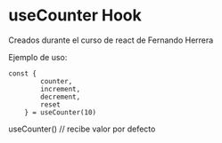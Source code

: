 # useCounter Hook

Creados durante el curso de react de Fernando Herrera

Ejemplo de uso:
```
const {
        counter,
        increment,
        decrement,
        reset
    } = useCounter(10)
```
useCounter() // recibe valor por defecto